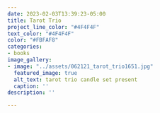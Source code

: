 ```yaml
---
date: 2023-02-03T13:39:23-05:00
title: Tarot Trio
project_line_color: "#4F4F4F"
text_color: "#4F4F4F"
color: "#FBFAF8"
categories:
- books
image_gallery:
- image: "../assets/062121_tarot_trio1651.jpg"
  featured_image: true
  alt_text: tarot trio candle set present
  caption: ''
description: ''

---
```

